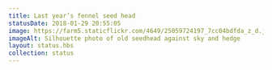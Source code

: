 ```yaml
---
title: Last year’s fennel seed head
statusDate: 2018-01-29 20:55:05
image: https://farm5.staticflickr.com/4649/25059724197_7cc04bdfda_z_d.jpg
imageAlt: Silhouette photo of old seedhead against sky and hedge
layout: status.hbs
collection: status
---
```

